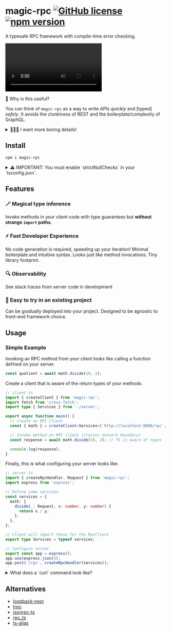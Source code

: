 # magic-rpc [![GitHub license](https://img.shields.io/badge/license-MIT-blue.svg)](https://github.com/abhayvatsa/magic-rpc/blob/master/LICENSE) [![npm version](https://img.shields.io/npm/v/magic-rpc.svg?style=flat)](https://www.npmjs.com/package/magic-rpc)

A typesafe RPC framework with compile-time error checking.

![Magic RPC intellisense demo](https://user-images.githubusercontent.com/15083292/124224599-d2c79700-daba-11eb-8e79-b35dbce50ef8.mp4)

🤔 Why is this useful?

You can think of `magic-rpc` as a way to write APIs _quickly_ and [typed]
_safely_. It avoids the clunkiness of REST and the boilerplate/complexity of
GraphQL.

<details>

<summary>👩🏼‍🏫 I want more boring details!</summary>

**Motivation:**

It helps to have correctness guarantees from your compiler when writing your
programs. This is applicable when writing client-server applications, but
requires some tooling to achieve.

To this end, we can use an RPC client that is aware of the return type of the
server response. We will encode the _data type_ and _error type_ into the return
type of an RPC method. The client will _infer_ the type of the RPC
method enabling the compiler to know about data and error types. The compiler
will enforce appropriate error handling on the client: providing us
strongly-typed client-server code.

**Inspiration:**

This project is loosely based on
[JSON RPC](https://www.jsonrpc.org/specification).

Our error propagation is inspired by
[Rust's Result type](https://doc.rust-lang.org/std/result/), which returns a
tuple of `Result<T, E>` from a function. Here `T` is your data type and `E` is
your error type.

</details>

## Install

```bash
npm i magic-rpc
```

<details>

<summary>
⚠️ IMPORTANT: You must enable `strictNullChecks` in your `tsconfig.json`.
</summary>

Typescript currently has a
[bug](https://github.com/microsoft/TypeScript/issues/10564), making type
narrowing only work when `strictNullChecks` is turned on.

```jsonc
// tsconfig.json
{
  // ...
  "compilerOptions": {
    // ...
    "strictNullChecks": true
  }
}
```

</details>

## Features

### 🪄 Magical type inference

Invoke methods in your client code with type guarantees but **without strange
`import` paths**.

### ⚡️ Fast Developer Experience

No code generation is required, speeding up your iteration! Minimal boilerplate
and intuitive syntax. Looks just like method invocations. Tiny library
footprint.

### 🔍 Observability

See stack traces from server code in development

### 🚧 Easy to try in an existing project

Can be gradually deployed into your project.
Designed to be agnostic to front-end framework choice.

## Usage

### Simple Example

Invoking an RPC method from your client _looks_ like calling a function defined
on your server.

```typescript
const quotient = await math.divide(10, 2);
```

Create a client that is aware of the return types of your methods.

```typescript
// client.ts
import { createClient } from 'magic-rpc';
import fetch from 'cross-fetch';
import type { Services } from './server';

export async function main() {
  // Create an RPC Client
  const { math } = createClient<Services>(`http://localhost:8080/rpc`, fetch);

  // Invoke method on RPC client (crosses network boundary)
  const response = await math.divide(10, 2); // TS is aware of types

  console.log(response);
}
```

Finally, this is what configuring your server looks like.

```typescript
// server.ts
import { createRpcHandler, Request } from 'magic-rpc';
import express from 'express';

// Define some services
const services = {
  math: {
    divide(_: Request, x: number, y: number) {
      return x / y;
    },
  },
};

// Client will import these for the RpcClient
export type Services = typeof services;

// Configure server
export const app = express();
app.use(express.json());
app.post('/rpc', createRpcHandler(services));
```

<details>

<summary>
What does a `curl` command look like?
</summary>

```bash
$ curl localhost:8080/rpc \
  --header "Content-Type: application/json" \
  --request POST \
  --data '{
    "service": "math",
    "method": "divide",
    "params": [99, 3]
  }'
{"result":{"ok":true,"err":false,"val":33}}
```

</details>

## Alternatives

- [loopback-next](https://github.com/strongloop/loopback-next)
- [trpc](https://github.com/vriad/trpc)
- [jsonrpc-ts](https://github.com/shekohex/jsonrpc-ts)
- [rpc_ts](https://github.com/aiden/rpc_ts)
- [ts-alias](https://github.com/coffeemug/ts-alias)
